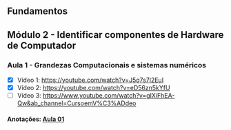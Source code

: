 ## Fundamentos

## Módulo 2 - Identificar componentes de Hardware de Computador


### Aula 1 - Grandezas Computacionais e sistemas numéricos 

- [x] Vídeo 1: https://youtube.com/watch?v=J5q7s7l2EuI 
- [x] Vídeo 2: https://youtube.com/watch?v=eD56zn5kYfU
- [ ] Vídeo 3: https://www.youtube.com/watch?v=gIXiFhEA-Qw&ab_channel=CursoemV%C3%ADdeo

#### Anotações: [Aula 01](m2a1.md)
